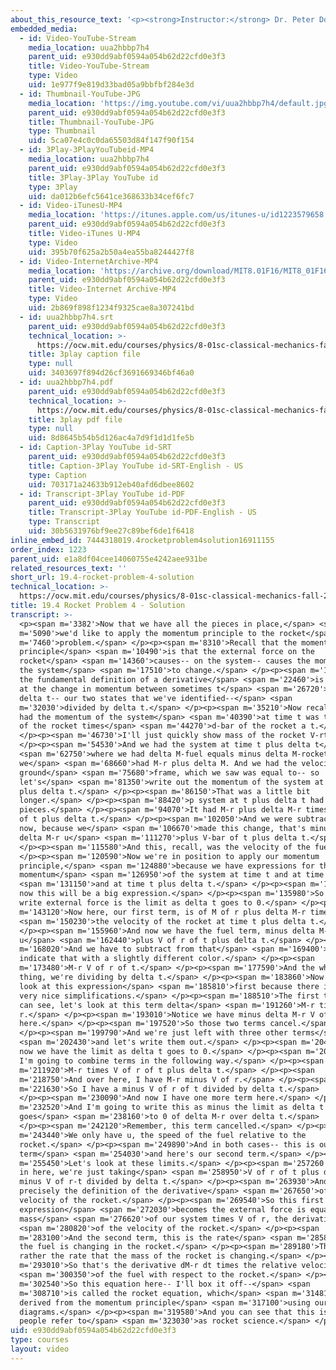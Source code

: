 ```yaml
---
about_this_resource_text: '<p><strong>Instructor:</strong> Dr. Peter Dourmashkin</p>'
embedded_media:
  - id: Video-YouTube-Stream
    media_location: uua2hbbp7h4
    parent_uid: e930dd9abf0594a054b62d22cfd0e3f3
    title: Video-YouTube-Stream
    type: Video
    uid: 1e977f9e819d33bad05a9bbfbf284e3d
  - id: Thumbnail-YouTube-JPG
    media_location: 'https://img.youtube.com/vi/uua2hbbp7h4/default.jpg'
    parent_uid: e930dd9abf0594a054b62d22cfd0e3f3
    title: Thumbnail-YouTube-JPG
    type: Thumbnail
    uid: 5ca07e4c0c0da65503d84f147f90f154
  - id: 3Play-3PlayYouTubeid-MP4
    media_location: uua2hbbp7h4
    parent_uid: e930dd9abf0594a054b62d22cfd0e3f3
    title: 3Play-3Play YouTube id
    type: 3Play
    uid: da012b6efc5641ce368633b34cef6fc7
  - id: Video-iTunesU-MP4
    media_location: 'https://itunes.apple.com/us/itunes-u/id1223579658'
    parent_uid: e930dd9abf0594a054b62d22cfd0e3f3
    title: Video-iTunes U-MP4
    type: Video
    uid: 395b70f625a2b50a4ea55ba8244427f8
  - id: Video-InternetArchive-MP4
    media_location: 'https://archive.org/download/MIT8.01F16/MIT8_01F16_L19v04_360p.mp4'
    parent_uid: e930dd9abf0594a054b62d22cfd0e3f3
    title: Video-Internet Archive-MP4
    type: Video
    uid: 2b869f898f1234f9325cae8a307241bd
  - id: uua2hbbp7h4.srt
    parent_uid: e930dd9abf0594a054b62d22cfd0e3f3
    technical_location: >-
      https://ocw.mit.edu/courses/physics/8-01sc-classical-mechanics-fall-2016/week-6-continuous-mass-transfer/19.4-rocket-problem-4-solution/19.4-rocket-problem-4-solution/uua2hbbp7h4.srt
    title: 3play caption file
    type: null
    uid: 3403697f894d26cf3691669346bf46a0
  - id: uua2hbbp7h4.pdf
    parent_uid: e930dd9abf0594a054b62d22cfd0e3f3
    technical_location: >-
      https://ocw.mit.edu/courses/physics/8-01sc-classical-mechanics-fall-2016/week-6-continuous-mass-transfer/19.4-rocket-problem-4-solution/19.4-rocket-problem-4-solution/uua2hbbp7h4.pdf
    title: 3play pdf file
    type: null
    uid: 8d8645b54b5d126ac4a7d9f1d1d1fe5b
  - id: Caption-3Play YouTube id-SRT
    parent_uid: e930dd9abf0594a054b62d22cfd0e3f3
    title: Caption-3Play YouTube id-SRT-English - US
    type: Caption
    uid: 703171a24633b912eb40afd6dbee8602
  - id: Transcript-3Play YouTube id-PDF
    parent_uid: e930dd9abf0594a054b62d22cfd0e3f3
    title: Transcript-3Play YouTube id-PDF-English - US
    type: Transcript
    uid: 30b5631976bf9ee27c89bef6de1f6418
inline_embed_id: 7444318019.4rocketproblem4solution16911155
order_index: 1223
parent_uid: e1a8df04cee14060755e4242aee931be
related_resources_text: ''
short_url: 19.4-rocket-problem-4-solution
technical_location: >-
  https://ocw.mit.edu/courses/physics/8-01sc-classical-mechanics-fall-2016/week-6-continuous-mass-transfer/19.4-rocket-problem-4-solution/19.4-rocket-problem-4-solution
title: 19.4 Rocket Problem 4 - Solution
transcript: >-
  <p><span m='3382'>Now that we have all the pieces in place,</span> <span
  m='5090'>we'd like to apply the momentum principle to the rocket</span> <span
  m='7460'>problem.</span> </p><p><span m='8310'>Recall that the momentum
  principle</span> <span m='10490'>is that the external force on the
  rocket</span> <span m='14360'>causes-- on the system-- causes the momentum of
  the system</span> <span m='17510'>to change.</span> </p><p><span m='18690'>And
  the fundamental definition of a derivative</span> <span m='22460'>is to look
  at the change in momentum between sometimes t</span> <span m='26720'>plus
  delta t-- our two states that we've identified--</span> <span
  m='32030'>divided by delta t.</span> </p><p><span m='35210'>Now recall that we
  had the momentum of the system</span> <span m='40390'>at time t was the mass
  of the rocket times</span> <span m='44270'>d-bar of the rocket a t.</span>
  </p><p><span m='46730'>I'll just quickly show mass of the rocket V-rt.</span>
  </p><p><span m='54530'>And we had the system at time t plus delta t</span>
  <span m='62750'>where we had delta M-fuel equals minus delta M-rocket Here
  we</span> <span m='68660'>had M-r plus delta M. And we had the velocity in the
  ground</span> <span m='75680'>frame, which we saw was equal to-- so
  let's</span> <span m='81350'>write out the momentum of the system at time t
  plus delta t.</span> </p><p><span m='86150'>That was a little bit
  longer.</span> </p><p><span m='88420'>p system at t plus delta t had two
  pieces.</span> </p><p><span m='94070'>It had M-r plus delta M-r times V of r
  of t plus delta t.</span> </p><p><span m='102050'>And we were subtracting--
  now, because we</span> <span m='106670'>made this change, that's minus then
  delta M-r u</span> <span m='111270'>plus V-bar of t plus delta t.</span>
  </p><p><span m='115580'>And this, recall, was the velocity of the fuel.</span>
  </p><p><span m='120590'>Now we're in position to apply our momentum
  principle,</span> <span m='124880'>because we have expressions for the
  momentum</span> <span m='126950'>of the system at time t and at time t</span>
  <span m='131150'>and at time t plus delta t.</span> </p><p><span m='133160'>So
  now this will be a big expression.</span> </p><p><span m='135980'>So we'll
  write external force is the limit as delta t goes to 0.</span> </p><p><span
  m='143120'>Now here, our first term, is of M of r plus delta M-r times</span>
  <span m='150230'>the velocity of the rocket at time t plus delta t.</span>
  </p><p><span m='155960'>And now we have the fuel term, minus delta M-r times
  u</span> <span m='162440'>plus V of r of t plus delta t.</span> </p><p><span
  m='168020'>And we have to subtract from that</span> <span m='169400'>and I'll
  indicate that with a slightly different color.</span> </p><p><span
  m='173480'>M-r V of r of t.</span> </p><p><span m='177590'>And the whole
  thing, we're dividing by delta t.</span> </p><p><span m='183860'>Now let's
  look at this expression</span> <span m='185810'>first because there is some
  very nice simplifications.</span> </p><p><span m='188510'>The first thing we
  can see, let's look at this term delta</span> <span m='191260'>M-r times V of
  r.</span> </p><p><span m='193010'>Notice we have minus delta M-r V of r
  here.</span> </p><p><span m='197520'>So those two terms cancel.</span>
  </p><p><span m='199790'>And we're just left with three other terms</span>
  <span m='202430'>and let's write them out.</span> </p><p><span m='204360'>So
  now we have the limit as delta t goes to 0.</span> </p><p><span m='209210'>And
  I'm going to combine terms in the following way.</span> </p><p><span
  m='211920'>M-r times V of r of t plus delta t.</span> </p><p><span
  m='218750'>And over here, I have M-r minus V of r.</span> </p><p><span
  m='221630'>So I have a minus V of r of t divided by delta t.</span>
  </p><p><span m='230090'>And now I have one more term here.</span> </p><p><span
  m='232520'>And I'm going to write this as minus the limit as delta t
  goes</span> <span m='238160'>to 0 of delta M-r over delta t.</span>
  </p><p><span m='242120'>Remember, this term cancelled.</span> </p><p><span
  m='243440'>We only have u, the speed of the fuel relative to the
  rocket.</span> </p><p><span m='249890'>And in both cases-- this is our first
  term</span> <span m='254030'>and here's our second term.</span> </p><p><span
  m='255450'>Let's look at these limits.</span> </p><p><span m='257260'>Notice
  in here, we're just taking</span> <span m='258950'>V of r of t plus delta t
  minus V of r-t divided by delta t.</span> </p><p><span m='263930'>And that's
  precisely the definition of the derivative</span> <span m='267650'>of the
  velocity of the rocket.</span> </p><p><span m='269540'>So this first term, our
  expression</span> <span m='272030'>becomes the external force is equal to the
  mass</span> <span m='276620'>of our system times V of r, the derivative</span>
  <span m='280820'>of the velocity of the rocket.</span> </p><p><span
  m='283100'>And the second term, this is the rate</span> <span m='285800'>that
  the fuel is changing in the rocket.</span> </p><p><span m='289180'>This is
  rather the rate that the mass of the rocket is changing.</span> </p><p><span
  m='293010'>So that's the derivative dM-r dt times the relative velocity</span>
  <span m='300350'>of the fuel with respect to the rocket.</span> </p><p><span
  m='302540'>So this equation here-- I'll box it off--</span> <span
  m='308710'>is called the rocket equation, which</span> <span m='314810'>we've
  derived from the momentum principle</span> <span m='317100'>using our momentum
  diagrams.</span> </p><p><span m='319580'>And you can see that this is what
  people refer to</span> <span m='323030'>as rocket science.</span> </p>
uid: e930dd9abf0594a054b62d22cfd0e3f3
type: courses
layout: video
---
```

